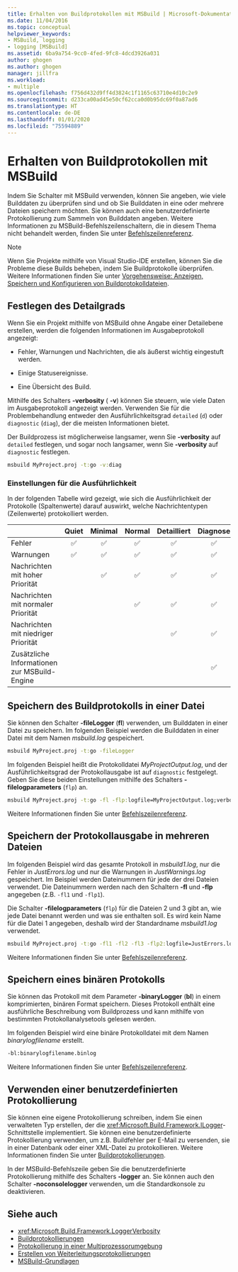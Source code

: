 ```yaml
---
title: Erhalten von Buildprotokollen mit MSBuild | Microsoft-Dokumentation
ms.date: 11/04/2016
ms.topic: conceptual
helpviewer_keywords:
- MSBuild, logging
- logging [MSBuild]
ms.assetid: 6ba9a754-9cc0-4fed-9fc8-4dcd3926a031
author: ghogen
ms.author: ghogen
manager: jillfra
ms.workload:
- multiple
ms.openlocfilehash: f756d432d9ff4d3824c1f1165c63710e4d10c2e9
ms.sourcegitcommit: d233ca00ad45e50cf62cca0d0b95dc69f0a87ad6
ms.translationtype: HT
ms.contentlocale: de-DE
ms.lasthandoff: 01/01/2020
ms.locfileid: "75594889"
---
```

# <a name="obtain-build-logs-with-msbuild"></a>Erhalten von Buildprotokollen mit MSBuild

Indem Sie Schalter mit MSBuild verwenden, können Sie angeben, wie viele Builddaten zu überprüfen sind und ob Sie Builddaten in eine oder mehrere Dateien speichern möchten. Sie können auch eine benutzerdefinierte Protokollierung zum Sammeln von Builddaten angeben. Weitere Informationen zu MSBuild-Befehlszeilenschaltern, die in diesem Thema nicht behandelt werden, finden Sie unter [Befehlszeilenreferenz](../msbuild/msbuild-command-line-reference.md).

> [!NOTE]
> Wenn Sie Projekte mithilfe von Visual Studio-IDE erstellen, können Sie die Probleme diese Builds beheben, indem Sie Buildprotokolle überprüfen. Weitere Informationen finden Sie unter [Vorgehensweise: Anzeigen, Speichern und Konfigurieren von Buildprotokolldateien](../ide/how-to-view-save-and-configure-build-log-files.md).

## <a name="set-the-level-of-detail"></a>Festlegen des Detailgrads

 Wenn Sie ein Projekt mithilfe von MSBuild ohne Angabe einer Detailebene erstellen, werden die folgenden Informationen im Ausgabeprotokoll angezeigt:

- Fehler, Warnungen und Nachrichten, die als äußerst wichtig eingestuft werden.

- Einige Statusereignisse.

- Eine Übersicht des Build.

Mithilfe des Schalters **-verbosity** ( **-v**) können Sie steuern, wie viele Daten im Ausgabeprotokoll angezeigt werden. Verwenden Sie für die Problembehandlung entweder den Ausführlichkeitsgrad `detailed` (`d`) oder `diagnostic` (`diag`), der die meisten Informationen bietet.

Der Buildprozess ist möglicherweise langsamer, wenn Sie **-verbosity** auf `detailed` festlegen, und sogar noch langsamer, wenn Sie **-verbosity** auf `diagnostic` festlegen.

```cmd
msbuild MyProject.proj -t:go -v:diag
```

### <a name="verbosity-settings"></a>Einstellungen für die Ausführlichkeit

In der folgenden Tabelle wird gezeigt, wie sich die Ausführlichkeit der Protokolle (Spaltenwerte) darauf auswirkt, welche Nachrichtentypen (Zeilenwerte) protokolliert werden.

|                                       | Quiet | Minimal | Normal | Detailliert | Diagnose |
|---------------------------------------|:-----:|:-------:|:------:|:--------:|:----------:|
| Fehler                                |   ✅   |    ✅    |    ✅   |     ✅    |      ✅     |
| Warnungen                              |   ✅   |    ✅    |    ✅   |     ✅    |      ✅     |
| Nachrichten mit hoher Priorität              |       |    ✅    |    ✅   |     ✅    |      ✅     |
| Nachrichten mit normaler Priorität           |       |         |    ✅   |     ✅    |      ✅     |
| Nachrichten mit niedriger Priorität              |       |         |        |     ✅    |      ✅     |
| Zusätzliche Informationen zur MSBuild-Engine |       |         |        |          |      ✅     |

## <a name="save-the-build-log-to-a-file"></a>Speichern des Buildprotokolls in einer Datei

Sie können den Schalter **-fileLogger** (**fl**) verwenden, um Builddaten in einer Datei zu speichern. Im folgenden Beispiel werden die Builddaten in einer Datei mit dem Namen *msbuild.log* gespeichert.

```cmd
msbuild MyProject.proj -t:go -fileLogger
```

 Im folgenden Beispiel heißt die Protokolldatei *MyProjectOutput.log*, und der Ausführlichkeitsgrad der Protokollausgabe ist auf `diagnostic` festgelegt. Geben Sie diese beiden Einstellungen mithilfe des Schalters **-filelogparameters** (`flp`) an.

```cmd
msbuild MyProject.proj -t:go -fl -flp:logfile=MyProjectOutput.log;verbosity=diagnostic
```

 Weitere Informationen finden Sie unter [Befehlszeilenreferenz](../msbuild/msbuild-command-line-reference.md).

## <a name="save-the-log-output-to-multiple-files"></a>Speichern der Protokollausgabe in mehreren Dateien

 Im folgenden Beispiel wird das gesamte Protokoll in *msbuild1.log*, nur die Fehler in *JustErrors.log* und nur die Warnungen in *JustWarnings.log* gespeichert. Im Beispiel werden Dateinummern für jede der drei Dateien verwendet. Die Dateinummern werden nach den Schaltern **-fl** und **-flp** angegeben (z.B. `-fl1` und `-flp1`).

 Die Schalter **-filelogparameters** (`flp`) für die Dateien 2 und 3 gibt an, wie jede Datei benannt werden und was sie enthalten soll. Es wird kein Name für die Datei 1 angegeben, deshalb wird der Standardname *msbuild1.log* verwendet.

```cmd
msbuild MyProject.proj -t:go -fl1 -fl2 -fl3 -flp2:logfile=JustErrors.log;errorsonly -flp3:logfile=JustWarnings.log;warningsonly
```

 Weitere Informationen finden Sie unter [Befehlszeilenreferenz](../msbuild/msbuild-command-line-reference.md).

## <a name="save-a-binary-log"></a>Speichern eines binären Protokolls

Sie können das Protokoll mit dem Parameter **-binaryLogger** (**bl**) in einem komprimierten, binären Format speichern. Dieses Protokoll enthält eine ausführliche Beschreibung vom Buildprozess und kann mithilfe von bestimmten Protokollanalysetools gelesen werden.

Im folgenden Beispiel wird eine binäre Protokolldatei mit dem Namen *binarylogfilename* erstellt.

```cmd
-bl:binarylogfilename.binlog
```

Weitere Informationen finden Sie unter [Befehlszeilenreferenz](../msbuild/msbuild-command-line-reference.md).

## <a name="use-a-custom-logger"></a>Verwenden einer benutzerdefinierten Protokollierung

 Sie können eine eigene Protokollierung schreiben, indem Sie einen verwalteten Typ erstellen, der die <xref:Microsoft.Build.Framework.ILogger>-Schnittstelle implementiert. Sie können eine benutzerdefinierte Protokollierung verwenden, um z.B. Buildfehler per E-Mail zu versenden, sie in einer Datenbank oder einer XML-Datei zu protokollieren. Weitere Informationen finden Sie unter [Buildprotokollierungen](../msbuild/build-loggers.md).

 In der MSBuild-Befehlszeile geben Sie die benutzerdefinierte Protokollierung mithilfe des Schalters **-logger** an. Sie können auch den Schalter **-noconsolelogger** verwenden, um die Standardkonsole zu deaktivieren.

## <a name="see-also"></a>Siehe auch

- <xref:Microsoft.Build.Framework.LoggerVerbosity>
- [Buildprotokollierungen](../msbuild/build-loggers.md)
- [Protokollierung in einer Multiprozessorumgebung](../msbuild/logging-in-a-multi-processor-environment.md)
- [Erstellen von Weiterleitungsprotokollierungen](../msbuild/creating-forwarding-loggers.md)
- [MSBuild-Grundlagen](../msbuild/msbuild-concepts.md)
